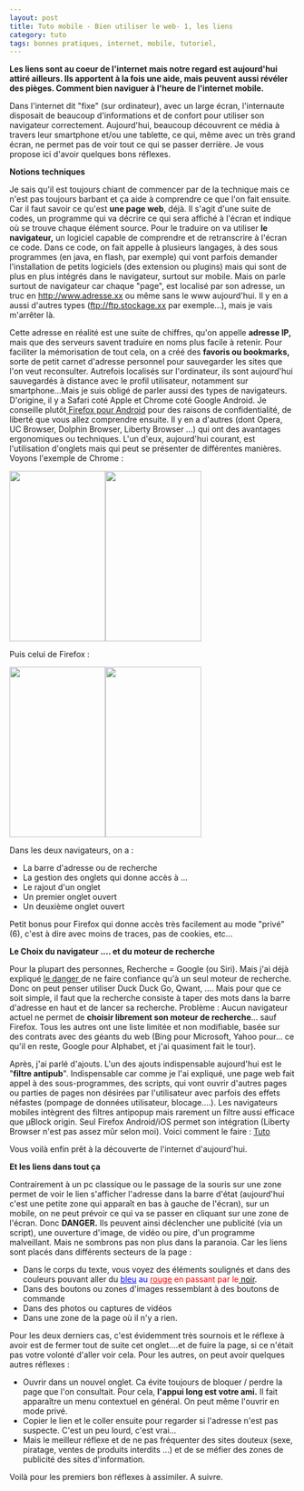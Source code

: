 ```yaml
---
layout: post
title: Tuto mobile - Bien utiliser le web- 1, les liens
category: tuto
tags: bonnes pratiques, internet, mobile, tutoriel, 
---
```

**Les liens sont au coeur de l'internet mais notre regard est aujourd'hui attiré ailleurs. Ils apportent à la fois une aide, mais peuvent aussi révéler des pièges. Comment bien naviguer à l'heure de l'internet mobile.**

Dans l'internet dit "fixe" (sur ordinateur), avec un large écran, l'internaute disposait de beaucoup d'informations et de confort pour utiliser son navigateur correctement. Aujourd'hui, beaucoup découvrent ce média à travers leur smartphone et/ou une tablette, ce qui, même avec un très grand écran, ne permet pas de voir tout ce qui se passer derrière. Je vous propose ici d'avoir quelques bons réflexes.

**Notions techniques**

Je sais qu'il est toujours chiant de commencer par de la technique mais ce n'est pas toujours barbant et ça aide à comprendre ce que l'on fait ensuite. Car il faut savoir ce qu'est **une page web**, déjà. Il s'agit d'une suite de codes, un programme qui va décrire ce qui sera affiché à l'écran et indique où se trouve chaque élément source. Pour le traduire on va utiliser **le navigateur,** un logiciel capable de comprendre et de retranscrire à l'écran ce code. Dans ce code, on fait appelle à plusieurs langages, à des sous programmes (en java, en flash, par exemple) qui vont parfois demander l'installation de petits logiciels (des extension ou plugins) mais qui sont de plus en plus intégrés dans le navigateur, surtout sur mobile. Mais on parle surtout de navigateur car chaque "page", est localisé par son adresse, un truc en http://www.adresse.xx ou même sans le www aujourd'hui. Il y en a aussi d'autres types (ftp://ftp.stockage.xx par exemple...), mais je vais m'arrêter là.

Cette adresse en réalité est une suite de chiffres, qu'on appelle **adresse IP,** mais que des serveurs savent traduire en noms plus facile à retenir. Pour faciliter la mémorisation de tout cela, on a créé des **favoris ou bookmarks,** sorte de petit carnet d'adresse personnel pour sauvegarder les sites que l'on veut reconsulter. Autrefois localisés sur l'ordinateur, ils sont aujourd'hui sauvegardés à distance avec le profil utilisateur, notamment sur smartphone...Mais je suis obligé de parler aussi des types de navigateurs. D'origine, il y a Safari coté Apple et Chrome coté Google Android. Je conseille plutôt<a href="https://cheziceman.wordpress.com/2017/05/12/tuto-naviguer-mobile-et-libre-avec-moins-de-publicites/"> Firefox pour Android</a> pour des raisons de confidentialité, de liberté que vous allez comprendre ensuite. Il y en a d'autres (dont Opera, UC Browser, Dolphin Browser, Liberty Browser ...) qui ont des avantages ergonomiques ou techniques. L'un d'eux, aujourd'hui courant, est l'utilisation d'onglets mais qui peut se présenter de différentes manières. Voyons l'exemple de Chrome :

<img class="size-medium wp-image-20296 alignnone" src="https://cheziceman.files.wordpress.com/2017/05/chrome1.png?w=169" alt="" width="169" height="300" /><img class="size-medium wp-image-20297 alignnone" src="https://cheziceman.files.wordpress.com/2017/05/chrome2.png?w=169" alt="" width="169" height="300" />

Puis celui de Firefox :

<img class="alignnone size-medium wp-image-20298" src="https://cheziceman.files.wordpress.com/2017/05/firefox1.png?w=169" alt="" width="169" height="300" /><img class="alignnone size-medium wp-image-20299" src="https://cheziceman.files.wordpress.com/2017/05/firefox2.png?w=169" alt="" width="169" height="300" />

Dans les deux navigateurs, on a :

* La barre d'adresse ou de recherche
* La gestion des onglets qui donne accès à ...
* Le rajout d'un onglet
* Un premier onglet ouvert
* Un deuxième onglet ouvert

Petit bonus pour Firefox qui donne accès très facilement au mode "privé" (6), c'est à dire avec moins de traces, pas de cookies, etc...

**Le Choix du navigateur .... et du moteur de recherche**

Pour la plupart des personnes, Recherche = Google (ou Siri). Mais j'ai déjà expliqué <a href="https://cheziceman.wordpress.com/2017/01/08/blog-lillusion-de-la-realite/">le danger </a>de ne faire confiance qu'à un seul moteur de recherche. Donc on peut penser utiliser Duck Duck Go, Qwant, .... Mais pour que ce soit simple, il faut que la recherche consiste à taper des mots dans la barre d'adresse en haut et de lancer sa recherche. Problème : Aucun navigateur actuel ne permet de **choisir librement son moteur de recherche**... sauf Firefox. Tous les autres ont une liste limitée et non modifiable, basée sur des contrats avec des géants du web (Bing pour Microsoft, Yahoo pour... ce qu'il en reste, Google pour Alphabet, et j'ai quasiment fait le tour).

Après, j'ai parlé d'ajouts. L'un des ajouts indispensable aujourd'hui est le "**filtre antipub**". Indispensable car comme je l'ai expliqué, une page web fait appel à des sous-programmes, des scripts, qui vont ouvrir d'autres pages ou parties de pages non désirées par l'utilisateur avec parfois des effets néfastes (pompage de données utilisateur, blocage....). Les navigateurs mobiles intègrent des filtres antipopup mais rarement un filtre aussi efficace que µBlock origin. Seul Firefox Android/iOS permet son intégration (Liberty Browser n'est pas assez mûr selon moi). Voici comment le faire : <a href="https://cheziceman.wordpress.com/2017/05/12/tuto-naviguer-mobile-et-libre-avec-moins-de-publicites/">Tuto</a>

Vous voilà enfin prêt à la découverte de l'internet d'aujourd'hui.

**Et les liens dans tout ça**

Contrairement à un pc classique ou le passage de la souris sur une zone permet de voir le lien s'afficher l'adresse dans la barre d'état (aujourd'hui c'est une petite zone qui apparaît en bas à gauche de l'écran), sur un mobile, on ne peut prévoir ce qui va se passer en cliquant sur une zone de l'écran. Donc **DANGER.** Ils peuvent ainsi déclencher une publicité (via un script), une ouverture d'image, de vidéo ou pire, d'un programme malveillant. Mais ne sombrons pas non plus dans la paranoia. Car les liens sont placés dans différents secteurs de la page :

* Dans le corps du texte, vous voyez des éléments soulignés et dans des couleurs pouvant aller du <span style="color:#0000ff;"><u>bleu</u> au <span style="color:#ff0000;"><u>rouge</u> en passant par le<span style="color:#000000;"><u> noir</u>.
* Dans des boutons ou zones d'images ressemblant à des boutons de commande
* Dans des photos ou captures de vidéos
* Dans une zone de la page où il n'y a rien.

Pour les deux derniers cas, c'est évidemment très sournois et le réflexe à avoir est de fermer tout de suite cet onglet....et de fuire la page, si ce n'était pas votre volonté d'aller voir cela. Pour les autres, on peut avoir quelques autres réflexes :

* Ouvrir dans un nouvel onglet. Ca évite toujours de bloquer / perdre la page que l'on consultait. Pour cela, **l'appui long est votre ami.** Il fait apparaître un menu contextuel en général. On peut même l'ouvrir en mode privé.
* Copier le lien et le coller ensuite pour regarder si l'adresse n'est pas suspecte. C'est un peu lourd, c'est vrai...
* Mais le meilleur réflexe et de ne pas fréquenter des sites douteux (sexe, piratage, ventes de produits interdits ...) et de se méfier des zones de publicité des sites d'information.

Voilà pour les premiers bon réflexes à assimiler. A suivre.

